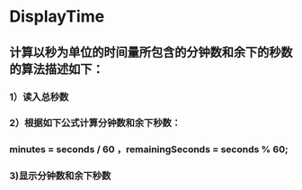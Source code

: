 # DisplayTime
## 计算以秒为单位的时间量所包含的分钟数和余下的秒数的算法描述如下：
### 1）读入总秒数
### 2）根据如下公式计算分钟数和余下秒数：
### minutes = seconds / 60 ，remainingSeconds = seconds % 60;
### 3)显示分钟数和余下秒数
